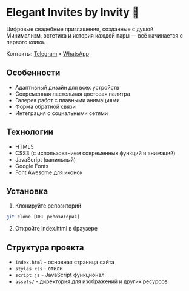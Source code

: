 # Elegant Invites by Invity 💌

Цифровые свадебные приглашения, созданные с душой.  
Минимализм, эстетика и история каждой пары — всё начинается с первого клика.

Контакты: [Telegram](https://t.me/senyaag) • [WhatsApp](https://wa.me/79104411481)

## Особенности

- Адаптивный дизайн для всех устройств
- Современная пастельная цветовая палитра
- Галерея работ с плавными анимациями
- Форма обратной связи
- Интеграция с социальными сетями

## Технологии

- HTML5
- CSS3 (с использованием современных функций и анимаций)
- JavaScript (ванильный)
- Google Fonts
- Font Awesome для иконок

## Установка

1. Клонируйте репозиторий
```bash
git clone [URL репозитория]
```

2. Откройте index.html в браузере

## Структура проекта

- `index.html` - основная страница сайта
- `styles.css` - стили
- `script.js` - JavaScript функционал
- `assets/` - директория для изображений и других ресурсов